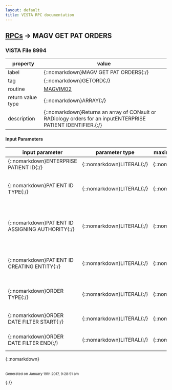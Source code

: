 ```yaml
---
layout: default
title: VISTA RPC documentation
---
```




## [RPCs](TableOfContent.md) &#8594; MAGV GET PAT ORDERS 



### VISTA File 8994 


 property | value 
--- | --- 
 label | {::nomarkdown}MAGV GET PAT ORDERS{:/}
 tag | {::nomarkdown}GETORD{:/}
 routine | [MAGVIM02](http://code.osehra.org/dox/Routine_MAGVIM02_source.html)
 return value type | {::nomarkdown}ARRAY{:/}
 description | {::nomarkdown}Returns an array of CONsult or RADiology orders for an inputENTERPRISE PATIENT IDENTIFIER.{:/}

#### Input Parameters

| input parameter | parameter type | maximum data length | required | description | 
| --- | --- | --- | --- | --- | 
| {::nomarkdown}ENTERPRISE PATIENT ID{:/} | {::nomarkdown}LITERAL{:/} | {::nomarkdown}999{:/} | {::nomarkdown}true{:/} | {::nomarkdown}ENTERPRISE PATIENT ID.{:/} | 
| {::nomarkdown}PATIENT ID TYPE{:/} | {::nomarkdown}LITERAL{:/} | {::nomarkdown}1{:/} | {::nomarkdown}true{:/} | {::nomarkdown}Single character per ID TYPE field (#.03) of theIMAGING PATIENT REFERENCE file (#2005.6).{:/} | 
| {::nomarkdown}PATIENT ID ASSIGNING AUTHORITY{:/} | {::nomarkdown}LITERAL{:/} | {::nomarkdown}1{:/} | {::nomarkdown}true{:/} | {::nomarkdown}Single character per ASSIGNING AUTHORITY field (#.02) of theIMAGING PATIENT REFERENCE file (#2005.6).{:/} | 
| {::nomarkdown}PATIENT ID CREATING ENTITY{:/} | {::nomarkdown}LITERAL{:/} | {::nomarkdown}30{:/} | {::nomarkdown}true{:/} | {::nomarkdown}Free text per CREATING ENTITY field (#.04) of the IMAGING PATIENT REFERENCE file (#2005.6).{:/} | 
| {::nomarkdown}ORDER TYPE{:/} | {::nomarkdown}LITERAL{:/} | {::nomarkdown}3{:/} | {::nomarkdown}true{:/} | {::nomarkdown}Free text as \CON\ for Consult Orders, \RAD\ for Radiology Orders.{:/} | 
| {::nomarkdown}ORDER DATE FILTER START{:/} | {::nomarkdown}LITERAL{:/} | {::nomarkdown}8{:/} | {::nomarkdown}true{:/} | {::nomarkdown}A date formatted as MMDDYYYY.{:/} | 
| {::nomarkdown}ORDER DATE FILTER END{:/} | {::nomarkdown}LITERAL{:/} | {::nomarkdown}8{:/} | {::nomarkdown}true{:/} | {::nomarkdown}A date formatted as MMDDYYYY.{:/} | 

{::nomarkdown} <br/><br/><p style="font-size: 11px">Generated on January 19th 2017, 9:28:51 am</p>{:/}